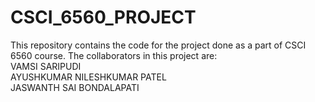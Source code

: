 # CSCI_6560_PROJECT

This repository contains the code for the project done as a part of CSCI 6560 course. The collaborators in this project are: <br>
VAMSI SARIPUDI <br>
AYUSHKUMAR NILESHKUMAR PATEL <br>
JASWANTH SAI BONDALAPATI
